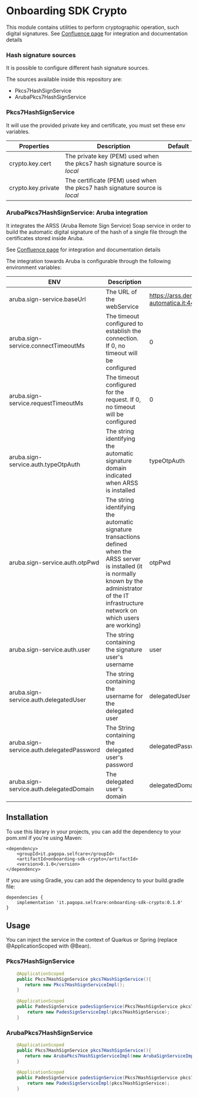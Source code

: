 # Onboarding SDK Crypto

This module contains utilities to perform cryptographic operation, such digital signatures. See [Confluence page](https://pagopa.atlassian.net/wiki/spaces/SCP/pages/616857618/Firma+digitale+per+mezzo+dei+servizi+di+Aruba)
for integration and documentation details


### Hash signature sources

It is possible to configure different hash signature sources.

The sources available inside this repository are:

* Pkcs7HashSignService
* ArubaPkcs7HashSignService


### Pkcs7HashSignService

It will use the provided private key and certificate, you must set these env variables.

| Properties         | Description                                                                     | Default |
|--------------------|---------------------------------------------------------------------------------|---------|
| crypto.key.cert    | The private key (PEM) used when the pkcs7 hash signature source is <i>local</i> |         |
| crypto.key.private | The certificate (PEM) used when the pkcs7 hash signature source is <i>local</i> |         |



### ArubaPkcs7HashSignService: Aruba integration

It integrates the ARSS (Aruba Remote Sign Service) Soap service in order to build the automatic digital
signature of the hash of a single file through the certificates stored inside Aruba.

See [Confluence page](https://pagopa.atlassian.net/wiki/spaces/SCP/pages/616857618/Firma+digitale+per+mezzo+dei+servizi+di+Aruba)
for integration and documentation details


The integration towards Aruba is configurable through the following environment variables:

| ENV                                       | Description                                                                                                                                                                                                     | Default                                                                     |
|-------------------------------------------|-----------------------------------------------------------------------------------------------------------------------------------------------------------------------------------------------------------------|-----------------------------------------------------------------------------|
| aruba.sign-service.baseUrl                | The URL of the webService                                                                                                                                                                                       | https://arss.demo.firma-automatica.it:443/ArubaSignService/ArubaSignService |
| aruba.sign-service.connectTimeoutMs       | The timeout configured to establish the connection. If 0, no timeout will be configured                                                                                                                         | 0                                                                           |
| aruba.sign-service.requestTimeoutMs       | The timeout configured for the request. If 0, no timeout will be configured                                                                                                                                     | 0                                                                           |
| aruba.sign-service.auth.typeOtpAuth       | The string identifying the automatic signature domain indicated when ARSS is installed                                                                                                                          | typeOtpAuth                                                                 |
| aruba.sign-service.auth.otpPwd            | The string identifying the automatic signature transactions defined when the ARSS server is installed (it is normally known by the administrator of the IT infrastructure network on which users are working)   | otpPwd                                                                      |
| aruba.sign-service.auth.user              | The string containing the signature user's username                                                                                                                                                             | user                                                                        |
| aruba.sign-service.auth.delegatedUser     | The string containing the username for the delegated user                                                                                                                                                       | delegatedUser                                                               |
| aruba.sign-service.auth.delegatedPassword | The String containing the delegated user's password                                                                                                                                                             | delegatedPassword                                                           |
| aruba.sign-service.auth.delegatedDomain   | The delegated user's domain                                                                                                                                                                                     | delegatedDomain                                                             |


## Installation

To use this library in your projects, you can add the dependency to your pom.xml if you're using Maven:

```shell script
<dependency>
    <groupId>it.pagopa.selfcare</groupId>
    <artifactId>onboarding-sdk-crypto</artifactId>
    <version>0.1.0</version>
</dependency>
```
If you are using Gradle, you can add the dependency to your build.gradle file:

```shell script
dependencies {
    implementation 'it.pagopa.selfcare:onboarding-sdk-crypto:0.1.0'
}
```

## Usage

You can inject the service in the context of Quarkus or Spring (replace @ApplicationScoped with @Bean).

### Pkcs7HashSignService

```java script
    @ApplicationScoped
    public Pkcs7HashSignService pkcs7HashSignService(){
       return new Pkcs7HashSignServiceImpl();
    }
    
    @ApplicationScoped
    public PadesSignService padesSignService(Pkcs7HashSignService pkcs7HashSignService){
        return new PadesSignServiceImpl(pkcs7HashSignService);
    }
 ```

### ArubaPkcs7HashSignService

```java script
    @ApplicationScoped
    public Pkcs7HashSignService pkcs7HashSignService(){
       return new ArubaPkcs7HashSignServiceImpl(new ArubaSignServiceImpl());
    }
    
    @ApplicationScoped
    public PadesSignService padesSignService(Pkcs7HashSignService pkcs7HashSignService){
        return new PadesSignServiceImpl(pkcs7HashSignService);
    }
 ```